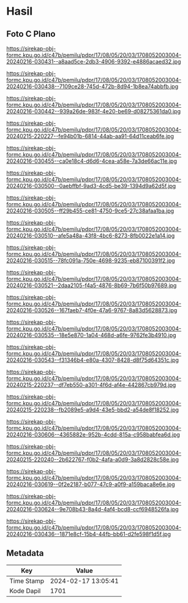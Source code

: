 # Hasil

## Foto C Plano

https://sirekap-obj-formc.kpu.go.id/c47b/pemilu/pdpr/17/08/05/20/03/1708052003004-20240216-030431--a8aad5ce-2db3-4906-9392-e4886acaed32.jpg

https://sirekap-obj-formc.kpu.go.id/c47b/pemilu/pdpr/17/08/05/20/03/1708052003004-20240216-030438--7109ce28-745d-472b-8d94-1b8ea74abbfb.jpg

https://sirekap-obj-formc.kpu.go.id/c47b/pemilu/pdpr/17/08/05/20/03/1708052003004-20240216-030442--939a26de-983f-4e20-be69-d08275361da0.jpg

https://sirekap-obj-formc.kpu.go.id/c47b/pemilu/pdpr/17/08/05/20/03/1708052003004-20240215-220227--fe94b01b-6814-44ab-aa91-64d11ceab6fe.jpg

https://sirekap-obj-formc.kpu.go.id/c47b/pemilu/pdpr/17/08/05/20/03/1708052003004-20240216-030455--ca0e18c4-d6d6-4cea-a58e-7a3de66ac11e.jpg

https://sirekap-obj-formc.kpu.go.id/c47b/pemilu/pdpr/17/08/05/20/03/1708052003004-20240216-030500--0aebffbf-9ad3-4cd5-be39-1394d9a62d5f.jpg

https://sirekap-obj-formc.kpu.go.id/c47b/pemilu/pdpr/17/08/05/20/03/1708052003004-20240216-030505--ff29b455-ce81-4750-9ce5-27c38afaa1ba.jpg

https://sirekap-obj-formc.kpu.go.id/c47b/pemilu/pdpr/17/08/05/20/03/1708052003004-20240216-030510--afe5a48a-43f8-4bc6-8273-8fb0022e1a14.jpg

https://sirekap-obj-formc.kpu.go.id/c47b/pemilu/pdpr/17/08/05/20/03/1708052003004-20240216-030515--78fc091a-750e-4698-9235-eb87100391f2.jpg

https://sirekap-obj-formc.kpu.go.id/c47b/pemilu/pdpr/17/08/05/20/03/1708052003004-20240216-030521--2daa2105-f4a5-4876-8b69-7b6f50b97689.jpg

https://sirekap-obj-formc.kpu.go.id/c47b/pemilu/pdpr/17/08/05/20/03/1708052003004-20240216-030526--167faeb7-4f0e-47a6-9767-8a83d5628873.jpg

https://sirekap-obj-formc.kpu.go.id/c47b/pemilu/pdpr/17/08/05/20/03/1708052003004-20240216-030535--18e5e870-1a04-468d-a6fe-9762fe3b4910.jpg

https://sirekap-obj-formc.kpu.go.id/c47b/pemilu/pdpr/17/08/05/20/03/1708052003004-20240216-030543--f31346b4-e80a-4307-8428-d8f75d64351c.jpg

https://sirekap-obj-formc.kpu.go.id/c47b/pemilu/pdpr/17/08/05/20/03/1708052003004-20240215-220237--df7eb550-a301-4f6d-af4e-442867cb979d.jpg

https://sirekap-obj-formc.kpu.go.id/c47b/pemilu/pdpr/17/08/05/20/03/1708052003004-20240215-220238--fb2089e5-a9d4-43e5-bbd2-a54de8f18252.jpg

https://sirekap-obj-formc.kpu.go.id/c47b/pemilu/pdpr/17/08/05/20/03/1708052003004-20240216-030606--4365882e-952b-4cdd-815a-c958babfea6d.jpg

https://sirekap-obj-formc.kpu.go.id/c47b/pemilu/pdpr/17/08/05/20/03/1708052003004-20240215-220240--2b622767-f0b2-4afa-a0d9-3a8d2828c58e.jpg

https://sirekap-obj-formc.kpu.go.id/c47b/pemilu/pdpr/17/08/05/20/03/1708052003004-20240216-030619--0f2e2187-b077-47c9-a0f9-a159baca8e6e.jpg

https://sirekap-obj-formc.kpu.go.id/c47b/pemilu/pdpr/17/08/05/20/03/1708052003004-20240216-030624--9e708b43-8a4d-4af4-bcd8-ccf6948526fa.jpg

https://sirekap-obj-formc.kpu.go.id/c47b/pemilu/pdpr/17/08/05/20/03/1708052003004-20240216-030436--1871e8cf-15b4-44fb-bb61-d2fe598f1d5f.jpg


## Metadata

| Key        | Value               |
| ---------- | ------------------- |
| Time Stamp | 2024-02-17 13:05:41 |
| Kode Dapil | 1701                |




